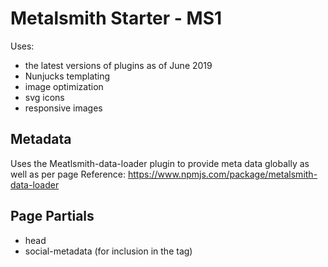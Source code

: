 # Metalsmith Starter - MS1

Uses:
- the latest versions of plugins as of June 2019
- Nunjucks templating
- image optimization
- svg icons
- responsive images

## Metadata
Uses the Meatlsmith-data-loader plugin to provide meta data globally as well as per page
Reference: https://www.npmjs.com/package/metalsmith-data-loader


## Page Partials
- head
- social-metadata (for inclusion in the <head> tag)